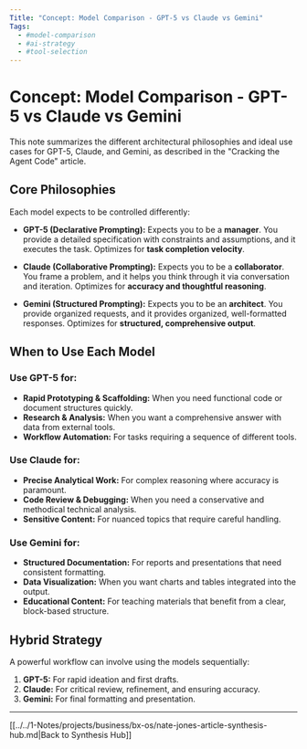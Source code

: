 ```yaml
---
Title: "Concept: Model Comparison - GPT-5 vs Claude vs Gemini"
Tags:
  - #model-comparison
  - #ai-strategy
  - #tool-selection
---
```


# Concept: Model Comparison - GPT-5 vs Claude vs Gemini

This note summarizes the different architectural philosophies and ideal use cases for GPT-5, Claude, and Gemini, as described in the "Cracking the Agent Code" article.

## Core Philosophies

Each model expects to be controlled differently:

*   **GPT-5 (Declarative Prompting):** Expects you to be a **manager**. You provide a detailed specification with constraints and assumptions, and it executes the task. Optimizes for **task completion velocity**.

*   **Claude (Collaborative Prompting):** Expects you to be a **collaborator**. You frame a problem, and it helps you think through it via conversation and iteration. Optimizes for **accuracy and thoughtful reasoning**.

*   **Gemini (Structured Prompting):** Expects you to be an **architect**. You provide organized requests, and it provides organized, well-formatted responses. Optimizes for **structured, comprehensive output**.

## When to Use Each Model

### Use GPT-5 for:

*   **Rapid Prototyping & Scaffolding:** When you need functional code or document structures quickly.
*   **Research & Analysis:** When you want a comprehensive answer with data from external tools.
*   **Workflow Automation:** For tasks requiring a sequence of different tools.

### Use Claude for:

*   **Precise Analytical Work:** For complex reasoning where accuracy is paramount.
*   **Code Review & Debugging:** When you need a conservative and methodical technical analysis.
*   **Sensitive Content:** For nuanced topics that require careful handling.

### Use Gemini for:

*   **Structured Documentation:** For reports and presentations that need consistent formatting.
*   **Data Visualization:** When you want charts and tables integrated into the output.
*   **Educational Content:** For teaching materials that benefit from a clear, block-based structure.

## Hybrid Strategy

A powerful workflow can involve using the models sequentially:

1.  **GPT-5:** For rapid ideation and first drafts.
2.  **Claude:** For critical review, refinement, and ensuring accuracy.
3.  **Gemini:** For final formatting and presentation.

---

[[../../1-Notes/projects/business/bx-os/nate-jones-article-synthesis-hub.md|Back to Synthesis Hub]]
